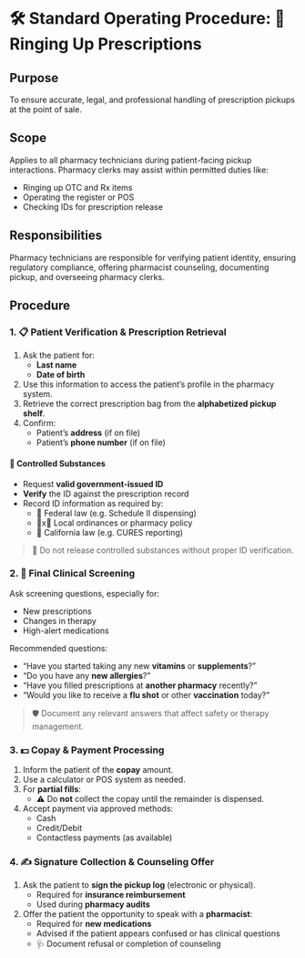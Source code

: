 # 🛠️ Standard Operating Procedure: 🔔 Ringing Up Prescriptions

## Purpose

To ensure accurate, legal, and professional handling of prescription pickups at the point of sale.

## Scope

Applies to all pharmacy technicians during patient-facing pickup interactions. Pharmacy clerks may assist within permitted duties like:

- Ringing up OTC and Rx items
- Operating the register or POS
- Checking IDs for prescription release

## Responsibilities

Pharmacy technicians are responsible for verifying patient identity, ensuring regulatory compliance, offering pharmacist counseling, documenting pickup, and overseeing pharmacy clerks.

## Procedure

### 1. 📋 Patient Verification & Prescription Retrieval

1. Ask the patient for:
   - **Last name**
   - **Date of birth**
2. Use this information to access the patient’s profile in the pharmacy system.
3. Retrieve the correct prescription bag from the **alphabetized pickup shelf**.
4. Confirm:
   - Patient’s **address** (if on file)
   - Patient’s **phone number** (if on file)

#### 🔐 Controlled Substances

- Request **valid government-issued ID**
- **Verify** the ID against the prescription record
- Record ID information as required by:
  - 🦅 Federal law (e.g. Schedule II dispensing)
  - 🦅x🐻 Local ordinances or pharmacy policy
  - 🐻 California law (e.g. CURES reporting)

> 🚨 Do not release controlled substances without proper ID verification.

### 2. 💬 Final Clinical Screening

Ask screening questions, especially for:

- New prescriptions
- Changes in therapy
- High-alert medications

Recommended questions:

- “Have you started taking any new **vitamins** or **supplements**?”
- “Do you have any **new allergies**?”
- “Have you filled prescriptions at **another pharmacy** recently?”
- “Would you like to receive a **flu shot** or other **vaccination** today?”

> 🛡️ Document any relevant answers that affect safety or therapy management.

### 3. 💵 Copay & Payment Processing

1. Inform the patient of the **copay** amount.
2. Use a calculator or POS system as needed.
3. For **partial fills**:
   - ⚠️ Do **not** collect the copay until the remainder is dispensed.
4. Accept payment via approved methods:
   - Cash
   - Credit/Debit
   - Contactless payments (as available)

### 4. ✍️ Signature Collection & Counseling Offer

1. Ask the patient to **sign the pickup log** (electronic or physical).
   - Required for **insurance reimbursement**
   - Used during **pharmacy audits**
2. Offer the patient the opportunity to speak with a **pharmacist**:
   - Required for **new medications**
   - Advised if the patient appears confused or has clinical questions
   - 🩺 Document refusal or completion of counseling

